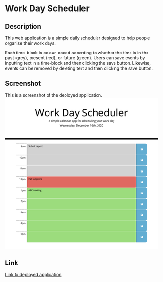 # Work Day Scheduler

## Description 

This web application is a simple daily scheduler designed to help people organise their work days.  

Each time-block is colour-coded according to whether the time is in the past (grey), present (red), or future (green). Users can save events by inputting text in a time-block and then clicking the save button. Likewise, events can be removed by deleting text and then clicking the save button.  

## Screenshot

This is a screenshot of the deployed application.
![Work day scheduler screenshot](assets/images/screenshot.png)

## Link

[Link to deployed application](https://jkaho.github.io/work-day-scheduler/)
